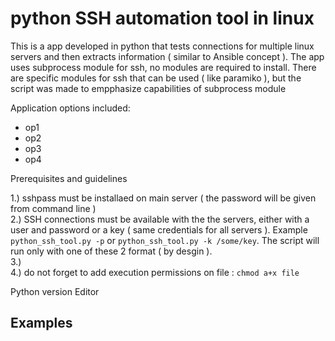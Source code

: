 # python SSH automation tool in linux
This is a app developed in python that tests connections for multiple linux servers and then extracts information ( similar to Ansible concept ).
The app uses subprocess module for ssh, no modules are required to install. There are specific modules for ssh that can be used ( like paramiko ), but the script was made to empphasize capabilities of subprocess module



Application options included:
* op1
* op2
* op3
* op4

Prerequisites and guidelines
  
1.) sshpass must be installaed on main server ( the password will be given from command line )  
2.) SSH connections must be available with the the servers, either with a user and password or a key ( same credentials for all servers ). Example
`python_ssh_tool.py -p` or `python_ssh_tool.py -k /some/key`. The script will run only with one of these 2 format ( by desgin ).  
3.)     
4.) do not forget to add execution permissions on file : `chmod a+x file`  

Python version
Editor
## Examples
